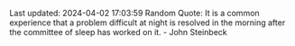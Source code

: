 Last updated: 2024-04-02 17:03:59
Random Quote: It is a common experience that a problem difficult at night is resolved in the morning after the committee of sleep has worked on it. - John Steinbeck